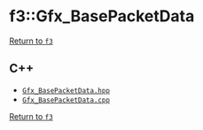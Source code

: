 # f3::Gfx_BasePacketData

[Return to `f3`](/docs/f3.md)

## C++

- [`Gfx_BasePacketData.hpp`](/src/f3/Gfx_BasePacketData.hpp)
- [`Gfx_BasePacketData.cpp`](/src/f3/Gfx_BasePacketData.cpp)

[Return to `f3`](/docs/f3.md)